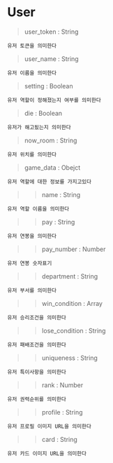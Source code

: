 # User

> user_token : String

    유저 토큰을 의미한다

> user_name : String

    유저 이름을 의미한다
    
> setting : Boolean

    유저 역할이 정해졌는지 여부를 의미한다
    
> die : Boolean
    
    유저가 해고됬는지 의미한다
    
> now_room : String

    유저 위치를 의미한다

> game_data : Obejct

    유저 역할에 대한 정보를 가지고있다
    
>> name : String

    유저 역할 이름을 의미한다
    
>> pay : String

    유저 연봉을 의미한다
    
>> pay_number : Number

    유저 연봉 숫자표기
    
>> department : String

    유저 부서를 의미한다
    
>> win_condition : Array

    유저 승리조건을 의미한다
    
>> lose_condition : String

    유저 패배조건을 의미한다
    
>> uniqueness : String
    
    유저 특이사항을 의미한다
    
>> rank : Number

    유저 권력순위를 의미한다
    
>> profile : String

    유저 프로필 이미지 URL을 의미한다
    
>> card : String

    유저 카드 이미지 URL을 의미한다